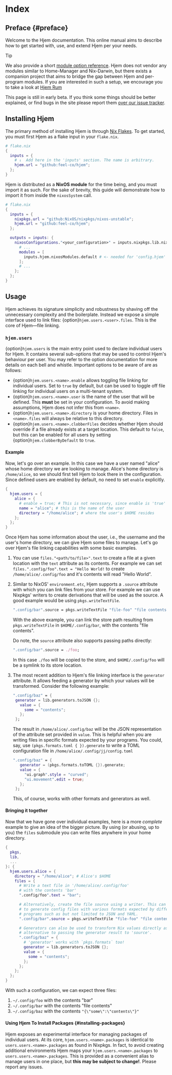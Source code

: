 # Index

## Preface {#preface}

Welcome to the Hjem documentation. This online manual aims to describe how to
get started with, use, and extend Hjem per your needs.

> [!TIP]
> We also provide a short [module option reference](/options.html). Hjem does
> not vendor any modules similar to Home-Manager and Nix-Darwin, but there
> exists a companion project that aims to bridge the gap between Hjem and
> per-program modules. If you are interested in such a setup, we encourage you
> to take a look at [Hjem Rum](https://github.com/snugnug/hjem-rum)

This page is still in early beta. If you think some things should be better
explained, or find bugs in the site please report them
[over our issue tracker](https://github.com/feel-co/hjem).

## Installing Hjem

[Nix Flakes]: https://nix.dev/concepts/flakes.html

The primary method of installing Hjem is through [Nix Flakes]. To get started,
you must first Hjem as a flake input in your `flake.nix`.

```nix
# flake.nix
{
  inputs = {
    # ↓  Add here in the 'inputs' section. The name is arbitrary.
    hjem.url = "github:feel-co/hjem";
  };
}
```

Hjem is distributed as a **NixOS module** for the time being, and you must
import it as such. For the sake of brevity, this guide will demonstrate how to
import it from inside the `nixosSystem` call.

```nix
# flake.nix
{
  inputs = {
    nixpkgs.url = "github:NixOS/nixpkgs/nixos-unstable";
    hjem.url = "github:feel-co/hjem";
  };

  outputs = inputs: {
    nixosConfigurations."<your_configuration>" = inputs.nixpkgs.lib.nixosSystem {
      # ...
      modules = [
        inputs.hjem.nixosModules.default # <- needed for 'config.hjem' options
      ];
      # ...
    };
  };
}
```

## Usage

Hjem achieves its signature simplicity and robustness by shaving off the
unnecessary complexity and the boilerplate. Instead we expose a simple interface
used to link files: {option}`hjem.users.<user>.files`. This is the core of
Hjem―file linking.

### `hjem.users`

{option}`hjem.users` is the main entry point used to declare individual users
for Hjem. It contains several sub-options that may be used to control Hjem's
behaviour per user. You may refer to the option documentation for more details
on each bell and whistle. Important options to be aware of are as follows:

- {option}`hjem.users.<name>.enable` allows toggling file linking for individual
  users. Set to `true` by default, but can be used to toggle off file linking
  for individual users on a multi-tenant system.
- {option}`hjem.users.<name>.user` is the name of the user that will be defined.
  This **must** be set in your configuration. To avoid making assumptions, Hjem
  does not infer this from `<name>`.
- {option}`hjem.users.<name>.directory` is your home directory. Files in
  `<name>.files` will always be relative to this directory.
- {option}`hjem.users.<name>.clobberFiles` decides whether Hjem should override
  if a file already exists at a target location. This default to `false`, but
  this can be enabled for all users by setting {option}`hjem.clobberByDefault`
  to `true`.

#### Example

Now, let's go over an example. In this case we have a user named "alice" whose
home directory we are looking to manage. Alice's home directory is
`/home/alice`, so we should first tell Hjem to look there in the configuration.
Since defined users are enabled by default, no need to set `enable` explicitly.

```nix
{
  hjem.users = {
    alice = {
      # enable = true; # This is not necessary, since enable is 'true' by default
      name = "alice"; # this is the name of the user
      directory = "/home/alice"; # where the user's $HOME resides
    };
  };
}
```

Once Hjem has some information about the user, i.e., the username and the user's
home directory, we can give Hjem some files to manage. Let's go over Hjem's file
linking capabilities with some basic examples.

1. You can use `files."<path/to/file>".text` to create a file at a given
   location with the `text` attribute as its contents. For example we can set
   `files.".config/foo".text = "Hello World!` to create
   `/home/alice/.config/foo` and it's contents will read "Hello World".
2. Similar to NixOS' `environment.etc`, Hjem supports a `.source` attribute with
   which you can link files from your store. For example we can use Nixpkgs'
   writers to create derivations that will be used as the source. A good example
   would be using `pkgs.writeTextFile`.

   ```nix
   ".config/bar".source = pkgs.writeTextFile "file-foo" "file contents";
   ```

   With the above example, you can link the store path resulting from
   `pkgs.writeTextFile` in `$HOME/.config/bar`, with the contents "file
   contents".

   Do note, the `source` attribute also supports passing paths directly:

   ```nix
   ".config/bar".source = ./foo;
   ```

   In this case `./foo` will be copied to the store, and `$HOME/.config/foo`
   will be a symlink to its store location.

3. The most recent addition to Hjem's file linking interface is the `generator`
   attribute. It allows feeding a generator by which your values will be
   transformed. Consider the following example:

   ```nix
   ".config/baz" = {
    generator = lib.generators.toJSON {};
      value = {
        some = "contents";
      };
    };
   ```

   The result in `/home/alice/.config/baz` will be the JSON representation of
   the attribute set provided in `value`. This is helpful when you are writing
   files in specific formats expected by your programs. You could, say, use
   `(pkgs.formats.toml { }).generate` to write a TOML configuration file in
   `/home/alice/.config/jj/config.toml`

   ```nix
   ".config/baz" = {
      generator = (pkgs.formats.toTOML {}).generate;
      value = {
        "ui.graph".style = "curved";
        "ui.movement".edit = true;
      };
    };
   ```

   This, of course, works with other formats and generators as well.

#### Bringing it together

Now that we have gone over individual examples, here is a more _complete_
example to give an idea of the bigger picture. By using (or abusing, up to you)
the `files` submodule you can write files anywhere in your home directory.

```nix
{
  pkgs,
  lib,
  ...
}: {
  hjem.users.alice = {
    directory = "/home/alice"; # Alice's $HOME
    files = {
      # Write a text file in '/home/alice/.config/foo'
      # with the contents 'bar'
      ".config/foo".text = "bar";

      # Alternatively, create the file source using a writer. This can be used
      # to generate config files with various formats expected by different
      # programs such as but not limited to JSON and YAML.
      ".config/bar".source = pkgs.writeTextFile "file-foo" "file contents";

      # Generators can also be used to transform Nix values directly as an
      # alternative to passing the generator result to 'source'.
      ".config/baz" = {
        # 'generator' works with `pkgs.formats` too!
        generator = lib.generators.toJSON {};
        value = {
          some = "contents";
        };
      };
    };
  };
}
```

With such a configuration, we can expect three files:

1. `~/.config/foo` with the contents "bar"
2. `~/.config/bar` with the contents "file contents"
3. `~/.config/baz` with the contents `"{\"some\":\"contents\"}"`

#### Using Hjem To Install Packages {#installing-packages}

Hjem exposes an experimental interface for managing packages of individual
users. At its core, `hjem.users.<name>.packages` is identical to
`users.users.<name>.packages` as found in Nixpkgs. In fact, to avoid creating
additional environments Hjem maps your `hjem.users.<name>.packages` to
`users.users.<name>.packages`. This is provided as a convenient alias to manage
users in one place, but **this may be subject to change!**. Please report any
issues.
